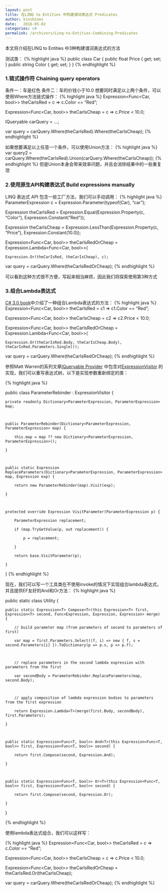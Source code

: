 ```yaml
---
layout: post
title: 在LINQ to Entities 中构建谓词表达式 Predicates
author: kinshines
date:   2016-05-02
categories: c#
permalink: /archivers/Linq-to-Entities-Combining-Predicates
---
```


<p class="lead">本文将介绍在LINQ to Entities 中3种构建谓词表达式的方法</p>
测试类：
{% highlight java %}
public class Car
{
    public float Price { get; set; }
    public string Color { get; set; }
}
{% endhighlight %}

### 1.链式操作符 Chaining query operators
条件一：车是红色
条件二：车的价钱小于10.0
想要同时满足以上两个条件，可以使用Where方法链式操作：
{% highlight java %}
Expression<Func<Car, bool>> theCarIsRed = c => c.Color == “Red”;

Expression<Func<Car, bool>> theCarIsCheap = c => c.Price < 10.0;

IQueryable<Car> carQuery = …;

var query = carQuery.Where(theCarIsRed).Where(theCarIsCheap);
{% endhighlight %}

如果想要满足以上任意一个条件，可以使用Union方法：
{% highlight java %}
var query2 = carQuery.Where(theCarIsRed).Union(carQuery.Where(theCarIsCheap));
{% endhighlight %}
但是Union本身会带来效率问题，并且会消除结果中的一些重复项

### 2.使用原生API构建表达式 Build expressions manually
LINQ 表达式 API 包含一些工厂方法，我们可以手动调用：
{% highlight java %}
ParameterExpression c = Expression.Parameter(typeof(Car), “car”);

Expression theCarIsRed = Expression.Equal(Expression.Property(c, “Color”), Expression.Constant(“Red”));

Expression theCarIsCheap = Expression.LessThan(Expression.Property(c, “Price”), Expression.Constant(10.0));

Expression<Func<Car, bool>> theCarIsRedOrCheap = Expression.Lambda<Func<Car, bool>>(

    Expression.Or(theCarIsRed, theCarIsCheap), c);

var query = carQuery.Where(theCarIsRedOrCheap);
{% endhighlight %}

可以看到这种方式很不方便，写起来相当麻烦，因此我们将探索使用第3种方式

### 3.组合Lambda表达式
[C# 3.0 book](http://www.albahari.com/nutshell/)中介绍了一种组合Lambda表达式的方法：
{% highlight java %}
Expression<Func<Car, bool>> theCarIsRed = c1 => c1.Color == “Red”;

Expression<Func<Car, bool>> theCarIsCheap = c2 => c2.Price < 10.0;

Expression<Func<Car, bool>> theCarIsRedOrCheap = Expression.Lambda<Func<Car, bool>>(

    Expression.Or(theCarIsRed.Body, theCarIsCheap.Body), theCarIsRed.Parameters.Single());

var query = carQuery.Where(theCarIsRedOrCheap);
{% endhighlight %}

参照Matt Warren的系列文章[IQueryable Provider](https://blogs.msdn.microsoft.com/mattwar/2007/07/31/linq-building-an-iqueryable-provider-part-ii/) 中包含对[ExpressionVisitor](https://blogs.msdn.microsoft.com/mattwar/2007/07/30/linq-building-an-iqueryable-provider-part-i/) 的实现，我们可以重写表达式树，以下是实现参数重新绑定的类：

{% highlight java %}

public class ParameterRebinder : ExpressionVisitor {

    private readonly Dictionary<ParameterExpression, ParameterExpression> map;

 

    public ParameterRebinder(Dictionary<ParameterExpression, ParameterExpression> map) {

        this.map = map ?? new Dictionary<ParameterExpression, ParameterExpression>();

    }

 

    public static Expression ReplaceParameters(Dictionary<ParameterExpression, ParameterExpression> map, Expression exp) {

        return new ParameterRebinder(map).Visit(exp);

    }

 

    protected override Expression VisitParameter(ParameterExpression p) {

        ParameterExpression replacement;

        if (map.TryGetValue(p, out replacement)) {

            p = replacement;

        }

        return base.VisitParameter(p);

    }

}
{% endhighlight %}

现在，我们可以写一个工具类在不使用invoke的情况下实现组合lambda表达式，并且提供EF友好的And和Or方法：
{% highlight java %}

public static class Utility {

    public static Expression<T> Compose<T>(this Expression<T> first, Expression<T> second, Func<Expression, Expression, Expression> merge) {

        // build parameter map (from parameters of second to parameters of first)

        var map = first.Parameters.Select((f, i) => new { f, s = second.Parameters[i] }).ToDictionary(p => p.s, p => p.f);

 

        // replace parameters in the second lambda expression with parameters from the first

        var secondBody = ParameterRebinder.ReplaceParameters(map, second.Body);

 

        // apply composition of lambda expression bodies to parameters from the first expression 

        return Expression.Lambda<T>(merge(first.Body, secondBody), first.Parameters);

    }

 

    public static Expression<Func<T, bool>> And<T>(this Expression<Func<T, bool>> first, Expression<Func<T, bool>> second) {

        return first.Compose(second, Expression.And);

    }

 

    public static Expression<Func<T, bool>> Or<T>(this Expression<Func<T, bool>> first, Expression<Func<T, bool>> second) {

        return first.Compose(second, Expression.Or);

    }

}

{% endhighlight %}


使用lambda表达式组合，我们可以这样写：

{% highlight java %}
Expression<Func<Car, bool>> theCarIsRed = c => c.Color == “Red”;

Expression<Func<Car, bool>> theCarIsCheap = c => c.Price < 10.0;

Expression<Func<Car, bool>> theCarIsRedOrCheap = theCarIsRed.Or(theCarIsCheap);

var query = carQuery.Where(theCarIsRedOrCheap);
{% endhighlight %}